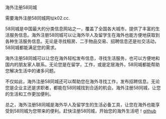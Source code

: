 海外注册58同城

需要海外注册58同城网址k02.cc.

58同城是中国最大的分类信息网站之一，覆盖了全国各大城市，提供了丰富的生活服务信息。海外注册58同城可以让海外华人及留学生在海外也能方便地获取到各种生活服务信息。无论是寻找租房、二手物品交易、招聘信息还是社交活动，58同城都能满足您的需求。

海外注册58同城可以让您在海外轻松发布信息，寻找生活服务，也可以方便地和国内的朋友家人联系。无论您是在留学，工作，或是定居海外，58同城都能帮助您解决生活中的诸多问题。

不仅如此，海外注册58同城还可以帮助您在海外寻找工作，发布招聘信息。无论您是企业主还是求职者，都能在58同城找到合适的机会。海外注册58同城，让您的生活和工作更加便利。

总之，海外注册58同城是海外华人及留学生的生活必备工具，让您在海外也能享受到58同城为您带来的便利。赶快注册58同城，开始您的海外生活吧！[github](https://github.com)